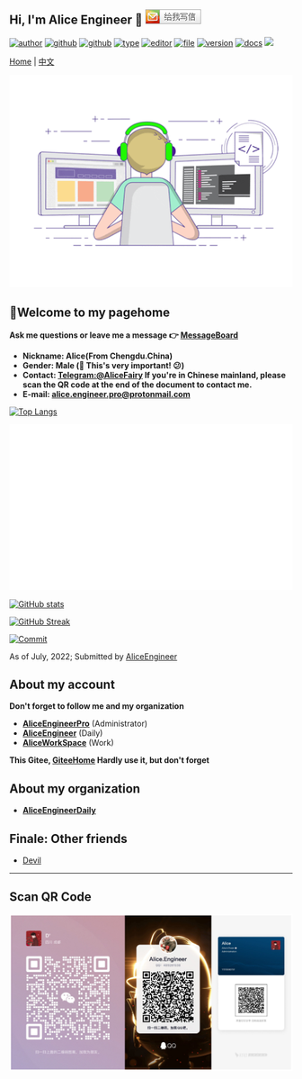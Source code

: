 ## Hi, I'm Alice Engineer 👋 <a target="_blank" href="http://mail.qq.com/cgi-bin/qm_share?t=qm_mailme&email=ifn74P-o-eyn_fvm7_z6_uDm58nv5vHk6ODlp_rm5A" style="text-decoration:none;"><img src="./static/images/ico_mailme_02.png"/></a> 

[![author](https://img.shields.io/badge/Author-Alice-orange)](https://t.me/FairyAlicePro) [![github](https://img.shields.io/badge/Github-AliceEngineerPro-green)](https://github.com/AliceEngineerPro) [![github](https://img.shields.io/badge/GitBook-AliceEngineerProGitBook-green)](https://interestingbooks.gitbook.io/) [![type](https://img.shields.io/badge/Type-Profile-blue)](https://github.com/AliceEngineerPro) [![editor](https://img.shields.io/badge/Editor-Typora-yellow)](https://github.com/AliceEngineerPro) [![file](https://img.shields.io/badge/Language-Markdown-orange)](https://github.com/AliceEngineerPro) [![version](https://img.shields.io/badge/Version-Release-blue)](https://github.com/AliceEngineerPro) [![docs](https://img.shields.io/badge/Docs-Passing-brightgreen)](https://github.com/AliceEngineerPro) [![](https://img.shields.io/badge/%E7%AD%89%E6%88%91%E4%BB%A3%E7%A0%81%E7%BC%96%E6%88%90-%E5%A8%B6%E4%BD%A0%E4%B8%BA%E5%A6%BB%E5%8F%AF%E5%A5%BD@-red)](https://github.com/AliceEngineerPro) 

[Home](https://github.com/AliceEngineerPro) | [中文](./README_zh_CN.md) 

<div align="center"><img src="./static/images/title.gif" alt="title"></div>

## 🎉Welcome to my pagehome

**Ask me questions or leave me a message 👉 [MessageBoard](https://github.com/AliceEngineerPro/AliceEngineerProPublic/issues/30)** 

- **Nickname: Alice(From Chengdu.China)** 
- **Gender: Male (👨 This's very important! 😕)** 
- **Contact: [Telegram:@AliceFairy](https://t.me/AliceProfession) If you're in Chinese mainland, please scan the QR code at the end of the document to contact me.** 
- **E-mail: alice.engineer.pro@protonmail.com** 

[![Top Langs](https://github-readme-stats.vercel.app/api/top-langs/?username=AliceEngineerPro&langs_count=10&layout=compact)](https://github.com/AliceEngineerPro) 

[![GitHub Repo](https://raw.githubusercontent.com/AliceEngineerPro/fork_github-stats-transparent/output/generated/overview.svg)](https://github.com/AliceEngineerPro) 

[![GitHub stats](https://github-readme-stats.vercel.app/api?username=AliceEngineerPro&count_private=true&show_icons=true)](https://github.com/AliceEngineerPro) 

[![GitHub Streak](https://streak-stats.demolab.com?user=AliceEngineerPro&hide_border=true)](https://github.com/AliceEngineerPro) 

[![Commit](https://activity-graph.herokuapp.com/graph?username=AliceEngineerPro&theme=dracula)](https://github.com/AliceEngineerPro) 

As of July, 2022; Submitted by [AliceEngineer](https://github.com/AliceEngineer) 

## About my account

**Don't forget to follow me and my organization** 

- [**AliceEngineerPro**](https://github.com/AliceEngineerPro) (Administrator) 
- [**AliceEngineer**](https://github.com/AliceEngineer) (Daily) 
- [**AliceWorkSpace**](https://github.com/AliceWorkSpace) (Work) 

**This Gitee, [GiteeHome](https://gitee.com/AliceEngineerPro) Hardly use it, but don't forget** 

## About my organization

- [**AliceEngineerDaily**](https://github.com/AliceEngineerDaily) 

## Finale: Other friends

- [Devil](https://github.com/Devil1314412) 

---

## Scan QR Code

![QRCode](./static/images/line.png)
